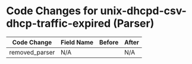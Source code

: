 # Code Changes for unix-dhcpd-csv-dhcp-traffic-expired (Parser)

| Code Change | Field Name | Before | After |
|-------------|------------|--------|-------|
| removed_parser | N/A |  | N/A |